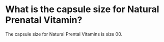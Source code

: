 # What is the capsule size for Natural Prenatal Vitamin?

The capsule size for Natural Prental Vitamins is size 00.